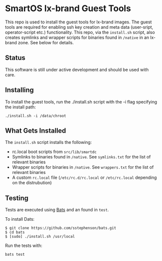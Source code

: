 # SmartOS lx-brand Guest Tools

This repo is used to install the guest tools for lx-brand images. The guest tools are required for enabling ssh key creation and meta data (user-sript, operator-script etc.) functionality. This repo, via the `install.sh` script, also creates symlinks and wrapper scripts for binaries found in `/native` in an lx-brand zone. See below for details.

## Status

This software is still under active development and should be used with care.

## Installing

To install the guest tools, run the ./install.sh script with the -i flag specifying the install path:

    ./install.sh -i /data/chroot

## What Gets Installed

The `install.sh` script installs the following:

- rc.local boot scripts from `src/lib/smartdc`
- Symlinks to binaries found in `/native`. See `symlinks.txt` for the list of relevant binaries
- Wrapper scripts for binaries in `/native`. See `wrappers.txt` for the list of relevant binaries
- A custom `rc.local` file (`/etc/rc.d/rc.local` or `/etc/rc.local` depending on the distrubution)

## Testing

Tests are executed using [Bats](https://github.com/sstephenson/bats) and an found in `test`.

To install Dats:

    $ git clone https://github.com/sstephenson/bats.git
    $ cd bats
    $ [sudo] ./install.sh /usr/local
    
Run the tests with:

    bats test
